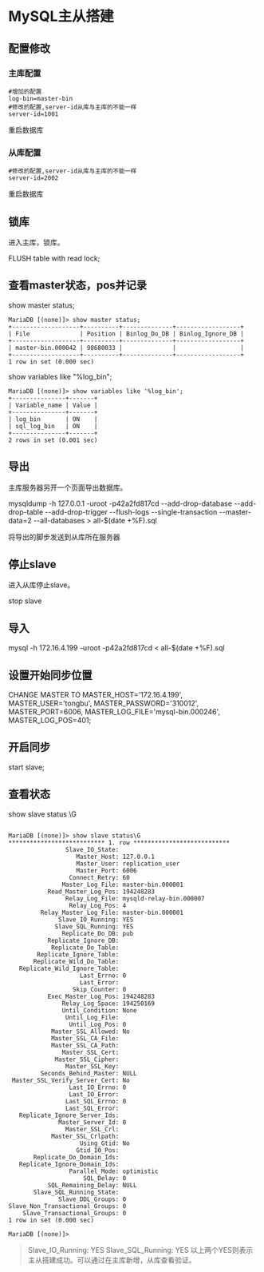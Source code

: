 # MySQL主从搭建

## 配置修改

### 主库配置
```vim /etc/my.cnf
#增加的配置
log-bin=master-bin
#修改的配置,server-id从库与主库的不能一样
server-id=1001
```

重启数据库

### 从库配置
```vim /etc/my.cnf
#修改的配置,server-id从库与主库的不能一样
server-id=2002
```

重启数据库

## 锁库

进入主库，锁库。

FLUSH table with read lock;

## 查看master状态，pos并记录

show master status;
```
MariaDB [(none)]> show master status;
+-------------------+----------+--------------+------------------+
| File              | Position | Binlog_Do_DB | Binlog_Ignore_DB |
+-------------------+----------+--------------+------------------+
| master-bin.000042 | 98680033 |              |                  |
+-------------------+----------+--------------+------------------+
1 row in set (0.000 sec)
```

show variables like "%log_bin";
```
MariaDB [(none)]> show variables like '%log_bin';
+---------------+-------+
| Variable_name | Value |
+---------------+-------+
| log_bin       | ON    |
| sql_log_bin   | ON    |
+---------------+-------+
2 rows in set (0.001 sec)

```

## 导出

主库服务器另开一个页面导出数据库。

mysqldump -h 127.0.0.1 -uroot -p42a2fd817cd --add-drop-database --add-drop-table --add-drop-trigger --flush-logs --single-transaction --master-data=2 --all-databases > all-$(date +%F).sql

将导出的脚步发送到从库所在服务器

## 停止slave

进入从库停止slave。

stop slave


## 导入

mysql -h 172.16.4.199 -uroot -p42a2fd817cd < all-$(date +%F).sql

## 设置开始同步位置

 CHANGE MASTER TO 
  MASTER_HOST='172.16.4.199', 
  MASTER_USER='tongbu',
  MASTER_PASSWORD='310012',
  MASTER_PORT=6006,
  MASTER_LOG_FILE='mysql-bin.000246', 
  MASTER_LOG_POS=401;

## 开启同步

start slave;

## 查看状态

show slave status \G

```

MariaDB [(none)]> show slave status\G
*************************** 1. row ***************************
                Slave_IO_State: 
                   Master_Host: 127.0.0.1
                   Master_User: replication_user
                   Master_Port: 6006
                 Connect_Retry: 60
               Master_Log_File: master-bin.000001
           Read_Master_Log_Pos: 194248283
                Relay_Log_File: mysqld-relay-bin.000007
                 Relay_Log_Pos: 4
         Relay_Master_Log_File: master-bin.000001
              Slave_IO_Running: YES
             Slave_SQL_Running: YES
               Replicate_Do_DB: pub
           Replicate_Ignore_DB: 
            Replicate_Do_Table: 
        Replicate_Ignore_Table: 
       Replicate_Wild_Do_Table: 
   Replicate_Wild_Ignore_Table: 
                    Last_Errno: 0
                    Last_Error: 
                  Skip_Counter: 0
           Exec_Master_Log_Pos: 194248283
               Relay_Log_Space: 194250169
               Until_Condition: None
                Until_Log_File: 
                 Until_Log_Pos: 0
            Master_SSL_Allowed: No
            Master_SSL_CA_File: 
            Master_SSL_CA_Path: 
               Master_SSL_Cert: 
             Master_SSL_Cipher: 
                Master_SSL_Key: 
         Seconds_Behind_Master: NULL
 Master_SSL_Verify_Server_Cert: No
                 Last_IO_Errno: 0
                 Last_IO_Error: 
                Last_SQL_Errno: 0
                Last_SQL_Error: 
   Replicate_Ignore_Server_Ids: 
              Master_Server_Id: 0
                Master_SSL_Crl: 
            Master_SSL_Crlpath: 
                    Using_Gtid: No
                   Gtid_IO_Pos: 
       Replicate_Do_Domain_Ids: 
   Replicate_Ignore_Domain_Ids: 
                 Parallel_Mode: optimistic
                     SQL_Delay: 0
           SQL_Remaining_Delay: NULL
       Slave_SQL_Running_State: 
              Slave_DDL_Groups: 0
Slave_Non_Transactional_Groups: 0
    Slave_Transactional_Groups: 0
1 row in set (0.000 sec)

MariaDB [(none)]> 
```

> Slave_IO_Running: YES
> Slave_SQL_Running: YES
> 以上两个YES则表示主从搭建成功。可以通过在主库新增，从库查看验证。